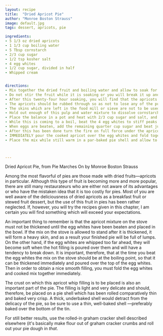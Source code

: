 ```yaml
---
layout: recipe
title:  "Dried Apricot Pie"
author: "Monroe Boston Strauss"
image: default.jpg
tags: dessert, apricots, pie

ingredients:
- 5 1/3 oz dried apricots
- 1 1/3 cup boiling water
- 5 Tbsp cornstarch
- 2/3 cup sugar
- 1/2 tsp kosher salt
- 4 egg whites
- 1/2 cup sugar, divided in half
- Whipped cream 


directions:
- Mix together the dried fruit and boiling water and allow to soak for at least 24 hours.
- Do not stir the fruit while it is soaking or you will break it up and destroy the appearance, and do not place it in the icebox during the soaking period. (Chilling would retard the softening of the apricots and it would require several days of soaking before the fruit would be soft enough to use.)
- After this twenty-four hour soaking, you will find that the apricots have absorbed about two-thirds of the water in which they were soaked. Pass the entire mix (water, apricots and all) through a Foley food mill or a fine flour sieve. 
- The apricots should be rubbed through so as not to lose any of the pulp. 
- The skins which are left in the food mill or sieve are not to be used, but the pulp which sticks to the bottom should be scraped off and included in the mix. 
- Hold out enough of this pulp and water mixture to dissolve cornstarch in a slurry.
- Place the balance in a pot and heat with 2/3 cup sugar and salt, and heat over a slow fire.
- While this is coming to a boil, beat the 4 egg whites to stiff peaks with 1/4 cup of sugar.
- When eggs are beaten, add the remaining quarter cup sugar and beat just until dissolved.
- After this has been done turn the fire on full force under the apricot mixture. When it reaches a good boil, add the cornstarch slurry and cook until thick and clear. 
- IMMEDIATELY pour the cooked apricot over the egg whites and fold together easily but well with a whisk.  
- Place the mix while still warm in a par-baked pie shell and allow to cool completely before topping with whipped cream.



---
```

Dried Apricot Pie, from Pie Marches On by Monroe Boston Strauss

Among the most flavorful of pies are those made with dried fruits—apricots in particular. Although this type of fruit is becoming more and more popular, there are still many restaurateurs who are either not aware of its advantages or who have the mistaken idea that it is too costly for pies. Most of you are well aware of the deliciousness of dried apricots as a breakfast fruit or stewed fruit dessert, but the use of this fruit in pies has been rather neglected. If, however, you will try the recipes given in this chapter, I am certain you will find something which will exceed your expectations. 

An important thing to remember is that the apricot mixture on the stove must not be thickened until the egg whites have been beaten and placed in the bowl. If the mix on the stove is allowed to stand after it is thickened, it will form a heavy skin, and as a result your finished pie will be full of lumps. On the other hand, if the egg whites are whipped too far ahead, they will become soft when the hot filling is poured over them and will have a tendency to break down. It is important, therefore, that at the time you beat the egg whites the mix on the stove should be at the boiling point, so that it can be thickened immediately and poured over the top of the egg whites. Then in order to obtain a nice smooth filling, you must fold the egg whites and cooked mix together immediately. 

 The crust on which this apricot whip filling is to be placed is also an important part of the pie. The filling is light and very delicate and should, therefore, be placed on a pie shell which has been rolled comparatively thin and baked very crisp. A thick, underbaked shell would detract from the delicacy of the pie, so be sure to use a thin, well-baked shell —preferably baked over the bottom of the tin. 

For still better results, use the rolled-in graham cracker shell described elsewhere (it's basically make flour out of graham cracker crumbs and roll out your pie dough in *that*.
